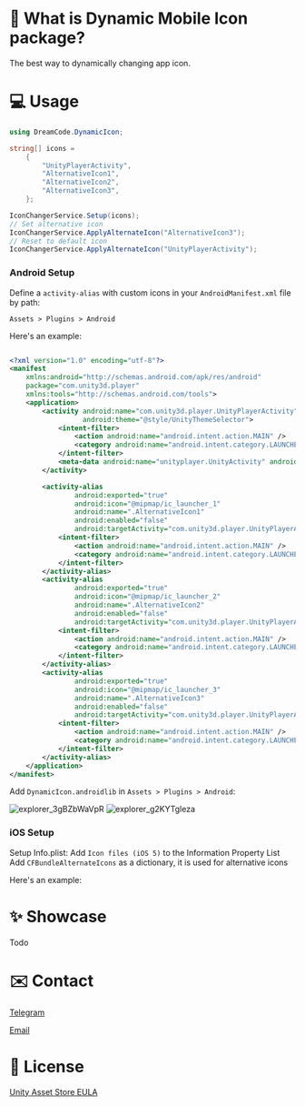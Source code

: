 # 🎯 What is Dynamic Mobile Icon package?
The best way to dynamically changing app icon.

# 💻 Usage
```csharp
using DreamCode.DynamicIcon;

string[] icons =
    {
        "UnityPlayerActivity",
        "AlternativeIcon1",
        "AlternativeIcon2",
        "AlternativeIcon3",
    };

IconChangerService.Setup(icons);
// Set alternative icon
IconChangerService.ApplyAlternateIcon("AlternativeIcon3");
// Reset to default icon
IconChangerService.ApplyAlternateIcon("UnityPlayerActivity");

```
### Android Setup

Define a `activity-alias` with custom icons in your `AndroidManifest.xml` file by path:

`Assets > Plugins > Android`

Here's an example:

```xml

<?xml version="1.0" encoding="utf-8"?>
<manifest
    xmlns:android="http://schemas.android.com/apk/res/android"
    package="com.unity3d.player"
    xmlns:tools="http://schemas.android.com/tools">
    <application>
        <activity android:name="com.unity3d.player.UnityPlayerActivity"
                  android:theme="@style/UnityThemeSelector">
            <intent-filter>
                <action android:name="android.intent.action.MAIN" />
                <category android:name="android.intent.category.LAUNCHER" />
            </intent-filter>
            <meta-data android:name="unityplayer.UnityActivity" android:value="true" />
        </activity>

        <activity-alias
                android:exported="true"
                android:icon="@mipmap/ic_launcher_1"
                android:name=".AlternativeIcon1"
                android:enabled="false"
                android:targetActivity="com.unity3d.player.UnityPlayerActivity">
            <intent-filter>
                <action android:name="android.intent.action.MAIN" />
                <category android:name="android.intent.category.LAUNCHER" />
            </intent-filter>
        </activity-alias>
        <activity-alias
                android:exported="true"
                android:icon="@mipmap/ic_launcher_2"
                android:name=".AlternativeIcon2"
                android:enabled="false"
                android:targetActivity="com.unity3d.player.UnityPlayerActivity">
            <intent-filter>
                <action android:name="android.intent.action.MAIN" />
                <category android:name="android.intent.category.LAUNCHER" />
            </intent-filter>
        </activity-alias>
        <activity-alias
                android:exported="true"
                android:icon="@mipmap/ic_launcher_3"
                android:name=".AlternativeIcon3"
                android:enabled="false"
                android:targetActivity="com.unity3d.player.UnityPlayerActivity">
            <intent-filter>
                <action android:name="android.intent.action.MAIN" />
                <category android:name="android.intent.category.LAUNCHER" />
            </intent-filter>
        </activity-alias>
    </application>
</manifest>
```

Add `DynamicIcon.androidlib` in `Assets > Plugins > Android`:

![explorer_3gBZbWaVpR](https://github.com/user-attachments/assets/f199c52e-bad3-4394-a821-81458edc381b)
![explorer_g2KYTgleza](https://github.com/user-attachments/assets/4726eb40-14ba-4131-805f-35012ca218ca)

### iOS Setup

Setup Info.plist:
Add `Icon files (iOS 5)` to the Information Property List
Add `CFBundleAlternateIcons` as a dictionary, it is used for alternative icons

Here's an example:

# ✨ Showcase
Todo

# ✉️ Contact
[Telegram](https://t.me/dreamcestudio)

[Email](mailto:dreamcodestudio@yandex.com)

# 🔑 License

[Unity Asset Store EULA](https://unity.com/legal/as-terms)
